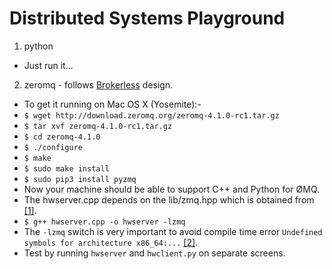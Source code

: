 Distributed Systems Playground
==============================

1. python
  * Just run it...

2. zeromq - follows [Brokerless](http://zeromq.org/whitepapers:brokerless) design.
  * To get it running on Mac OS X (Yosemite):-
  * `$ wget http://download.zeromq.org/zeromq-4.1.0-rc1.tar.gz`
  * `$ tar xvf zeromq-4.1.0-rc1.tar.gz`
  * `$ cd zeromq-4.1.0`
  * `$ ./configure`
  * `$ make`
  * `$ sudo make install`
  * `$ sudo pip3 install pyzmq`
  * Now your machine should be able to support C++ and Python for ØMQ.
  * The hwserver.cpp depends on the lib/zmq.hpp which is obtained from [[1]](https://github.com/zeromq/cppzmq). 
  * `$ g++ hwserver.cpp -o hwserver -lzmq`
  * The `-lzmq` switch is very important to avoid compile time error `Undefined symbols for architecture x86_64:...` [[2]](http://stackoverflow.com/questions/12470117/compile-simple-hello-world-zeromq-c-example-compile-flags).
  * Test by running `hwserver` and `hwclient.py` on separate screens. 
  
   

